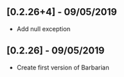 ## [0.2.26+4] - 09/05/2019

* Add null exception

## [0.2.26] - 09/05/2019

* Create first version of Barbarian
